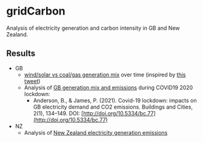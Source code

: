 # gridCarbon

Analysis of electricity generation and carbon intensity in GB and New Zealand.

## Results

 * GB 
   * [wind/solar vs coal/gas generation mix](https://dataknut.github.io/gridCarbon/gbGenMixTrends.html) over time (inspired by [this tweet](https://twitter.com/DrSimEvans/status/1508409309775994892))
   * Analysis of [GB generation mix and emissions](https://git.soton.ac.uk/ba1e12/gbLockdownElecPaper) during COVID19 2020 lockdown:
     * Anderson, B., & James, P. (2021). Covid-19 lockdown: impacts on GB electricity demand and CO2 emissions. Buildings and Cities, 2(1), 134–149. DOI: [http://doi.org/10.5334/bc.77](http://doi.org/10.5334/bc.77)
 * NZ
   * Analysis of [New Zealand electricity generation emissions](https://dataknut.github.io/gridCarbon/nzGenMixTrends.html)
